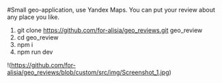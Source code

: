 #Small geo-application, use Yandex Maps. You can put your review about any place you like.

1. git clone https://github.com/for-alisia/geo_reviews.git geo_review
2. cd geo_review
3. npm i
4. npm run dev

!(https://github.com/for-alisia/geo_reviews/blob/custom/src/img/Screenshot_1.jpg)

